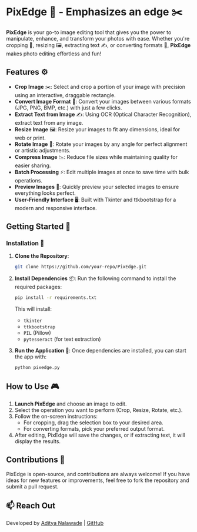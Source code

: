 
# PixEdge 📸 - Emphasizes an edge ✂️

**PixEdge** is your go-to image editing tool that gives you the power to manipulate, enhance, and transform your photos with ease. Whether you're cropping 📐, resizing 🖼️, extracting text ✍️, or converting formats 🔄, **PixEdge** makes photo editing effortless and fun!

## Features ⚙️

- **Crop Image** ✂️: Select and crop a portion of your image with precision using an interactive, draggable rectangle.
- **Convert Image Format** 🔄: Convert your images between various formats (JPG, PNG, BMP, etc.) with just a few clicks.
- **Extract Text from Image** ✍️: Using OCR (Optical Character Recognition), extract text from any image.
- **Resize Image** 🖼️: Resize your images to fit any dimensions, ideal for web or print.
- **Rotate Image** 🔄: Rotate your images by any angle for perfect alignment or artistic adjustments.
- **Compress Image** 📉: Reduce file sizes while maintaining quality for easier sharing.
- **Batch Processing** ⚡: Edit multiple images at once to save time with bulk operations.
- **Preview Images** 👀: Quickly preview your selected images to ensure everything looks perfect.
- **User-Friendly Interface** 🖥️: Built with Tkinter and ttkbootstrap for a modern and responsive interface.

## Getting Started 🚀

### Installation 🔧

1. **Clone the Repository**:
   ```bash
   git clone https://github.com/your-repo/PixEdge.git
   ```
   
2. **Install Dependencies** 📦:
   Run the following command to install the required packages:
   ```bash
   pip install -r requirements.txt
   ```
   This will install:
   - `tkinter`
   - `ttkbootstrap`
   - `PIL` (Pillow)
   - `pytesseract` (for text extraction)

3. **Run the Application** 🚀:
   Once dependencies are installed, you can start the app with:
   ```bash
   python pixedge.py
   ```

## How to Use 🎮

1. **Launch PixEdge** and choose an image to edit.
2. Select the operation you want to perform (Crop, Resize, Rotate, etc.).
3. Follow the on-screen instructions:
   - For cropping, drag the selection box to your desired area.
   - For converting formats, pick your preferred output format.
4. After editing, PixEdge will save the changes, or if extracting text, it will display the results.

## Contributions 🤝

PixEdge is open-source, and contributions are always welcome! If you have ideas for new features or improvements, feel free to fork the repository and submit a pull request.

## 📫 Reach Out

Developed by [Aditya Nalawade](https://www.linkedin.com/in/aditya-nalawade-a4b081297) | [GitHub](https://github.com/Adiiiicodes)
